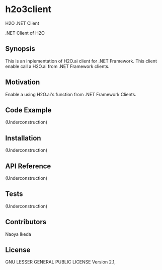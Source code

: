 # h2o3client
H2O .NET Client

.NET Client of H2O

## Synopsis
This is an inplementation of H2O.ai client for .NET Framework. This client enable call a H2O.ai from .NET Framework clients.

## Motivation
Enable a using H2O.ai's function from .NET Framework Clients.

## Code Example
(Underconstruction)

## Installation
(Underconstruction)

## API Reference
(Underconstruction)

## Tests
(Underconstruction)

## Contributors
Naoya Ikeda

## License
GNU LESSER GENERAL PUBLIC LICENSE Version 2.1,
